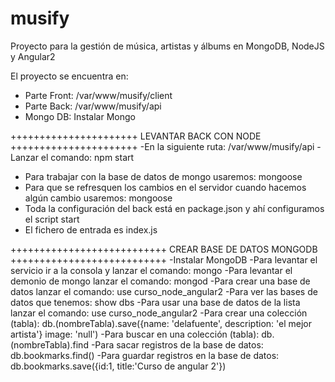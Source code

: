 # musify
Proyecto para la gestión de música, artistas y álbums en MongoDB, NodeJS y Angular2

El proyecto se encuentra en:
 - Parte Front: /var/www/musify/client
 - Parte Back: /var/www/musify/api
 - Mongo DB: Instalar Mongo


++++++++++++++++++++++
LEVANTAR BACK CON NODE
++++++++++++++++++++++
 -En la siguiente ruta:
/var/www/musify/api
 -Lanzar el comando:
npm start
 - Para trabajar con la base de datos de mongo usaremos:
mongoose
 - Para que se refresquen los cambios en el servidor cuando hacemos algún cambio usaremos:
mongoose
 - Toda la configuración del back está en package.json y ahí configuramos el script start
 - El fichero de entrada es index.js 


+++++++++++++++++++++++++++
CREAR BASE DE DATOS MONGODB
+++++++++++++++++++++++++++
 -Instalar MongoDB
 -Para levantar el servicio ir a la consola y lanzar el comando:
mongo
 -Para levantar el demonio de mongo lanzar el comando:
mongod
 -Para crear una base de datos lanzar el comando:
use curso_node_angular2
 -Para ver las bases de datos que tenemos:
show dbs
 -Para usar una base de datos de la lista lanzar el comando:
use curso_node_angular2
 -Para crear una colección (tabla):
db.(nombreTabla).save({name: 'delafuente', description: 'el mejor artista'}
image: 'null')
 -Para buscar en una colección (tabla):
db.(nombreTabla).find
 -Para sacar registros de la base de datos:
db.bookmarks.find()
 -Para guardar registros en la base de datos:
db.bookmarks.save({id:1, title:'Curso de angular 2'})